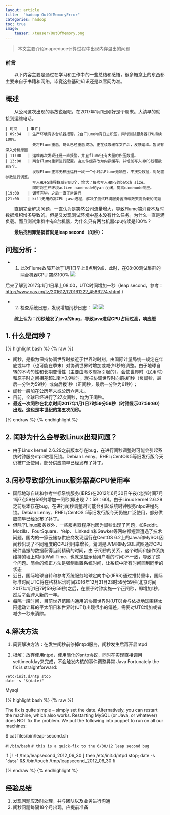 ```yaml
---
layout: article
title:  "hadoop OutOfMemoryError"
categories: hadoop
toc: true
image:
    teaser: /teaser/OutOfMemory.png
---
```


> 本文主要介绍mapreduce计算过程中出现内存溢出的问题

### 前言
&emsp;&emsp;以下内容主要是通过在学习和工作中的一些总结和感悟，很多概念上的东西都主要来自于书籍和网络，毕竟这些基础知识还是以官网为准。
## 概述
&emsp;&emsp;从公司这次出现的事故说起吧，在2017年1月1日刚好是个周末。大清早的就接到运维电话。


    | 时间    | 事件| 
    | 09:34   | 生产环境有多台机器报警，2台Flume均有日志积压，同时测试服务器CPU持续100%。
                先将Flume重启，确认已经重启成功，正在读取缓存文件后，反馈运维。暂没有深入分析原因
    | 11:00   | 运维再次发现还是一直报警，并且flume还有大量的积压数据。
    | 13:00   | 两台Flume重新进行配置。由文件缓存改为内存缓存，并增加写入HDFS线程数到8个。 
                发现Flume正常无积压运行一段一个小时后Flume无响应，不接受数据，对配置参数进行调整，
                写入HDFS线程数减少到3个，增大了每次写入HDFS的batch size。 
                同时将生产环境active namenode的yarn关闭，提高namenode响应。
    |19:00    | 调整完毕。之后一直正常运行
    |21:00    | kill无用的高CPU java进程，解决了测试环境服务器持续数天高负载的问题

&emsp;&emsp;直到完全解决问题，一直认为是突然公司流量增大，导致Flume端消费不及时数据堆积增多导致的。但是又发现测试环境中基本没有什么任务。为什么一直是满负载。而且测试集群中有8台机器，为什么只有两台机器cpu持续是100%？

&emsp;&emsp;__最后找到罪魁祸首就是leap second（闰秒）：__
## 问题分析：

* 1. 此次Flume故障开始于1月1日早上8点到9点，此时，在08:00测试集群的两台机器CPU 突然100%
![](http://ww1.sinaimg.cn/large/a8a646f9ly1ffqthgrs7sj20ak0a73z5.jpg)

后来了解到2017年1月1日早上08:00，UTC时间增加一秒（leap second，参考：http://www.cas.cn/tz/201612/t20161227_4586274.shtml  ）

* 2. 检查系统日志，发现增加闰秒日志：
![](http://ww1.sinaimg.cn/large/a8a646f9ly1ffqtkfqzeyj20my02ot8y.jpg)
![](http://ww1.sinaimg.cn/large/a8a646f9ly1ffqtpb75ohj208x01ldfo.jpg)

&emsp;&emsp;__综上认为：闰秒触发了java的bug，导致java进程CPU占用过高，响应缓__

## 1. 什么是闰秒？
{% highlight bash %}
{% raw %}

* 闰秒，是指为保持协调世界时接近于世界时时刻，由国际计量局统一规定在年底或年中（也可能在季末）对协调世界时增加或减少1秒的调整。由于地球自转的不均匀性和长期变慢性（主要由潮汐摩擦引起的），会使世界时（民用时）和原子时之间相差超过到±0.9秒时，就把协调世界时向前拨1秒（负闰秒，最后一分钟为59秒）或向后拨1秒（正闰秒，最后一分钟为61秒）； 
* 闰秒一般加在公历年末或公历六月末。
* 目前，全球已经进行了27次闰秒，均为正闰秒。
* __最近一次闰秒在北京时间2017年1月1日7时59分59秒（时钟显示07:59:60）出现。这也是本世纪的第五次闰秒。__

{% endraw %}
{% endhighlight %}

## 2. 闰秒为什么会导致Linux出现问题？
* 由于Linux kernel 2.6.29之前版本存在bug，在进行闰秒调整时可能会引起系统时钟服务ntpd进程死锁。Debian Lenny、RHEL/CentOS 5等旧发行版今天仍被广泛使用，部分供应商早已经发布了补丁。

## 3.闰秒导致部分Linux服务器高CPU使用率
* 国际地球自转和参考坐标系统服务(IERS)在2012年6月30日午夜(北京时间7月1号7点59分59秒)增加一闰秒(即出现 7：59：60)。由于Linux kernel 2.6.29之前版本存在bug，在进行闰秒调整时可能会引起系统时钟服务ntpd进程死锁。Debian Lenny、RHEL/CentOS 5等旧发行版今天仍被广泛使用，部分供应商早已经发布了补丁。
* 但除了Linux服务器外，一些服务器程序也因为闰秒出现了问题，如Reddit、Mozilla、FourSquare、Yelp、 LinkedIn和Gawker等网站都短暂遭遇了技术问题，国内的一家云储存供应商发现运行在CentOS 6.2上的Java和MySQL因闰秒出现了不同程度的CPU利用率增长，猜测是JVM和MySQL试图通过CPU硬件晶振的数据获得当前精确的时间，由 于闰秒的关系，这个时间和操作系统维持的墙上时间(Wall Time，也就是显示给用户看的时间)不一致，导致了这个问题。简单的修正方法是强制重置系统时间，让系统中所有时间回到同步的状态
* 近日，国际地球自转和参考系统服务地球定向中心(IERS)通过推特重申，国际标准时间UTC将在格林尼治时间2016年12月31日23时59分59秒(北京时间2017年1月1日7时59分59秒)之后，在原子时钟实施一个正闰秒，即增加1秒，然后才会跨入新的一年。
* 每隔一段时间，目前世界范围内通用的协调世界时(UTC)会与依据地球围绕太阳运动计算的平太阳日和世界时(UT1)出现很小的偏差，需要对UTC增加或者减少一秒来消除。

## 4.解决方法
1. 简要解决方法：在发生闰秒前停掉ntpd服务，闰秒发生后再开启ntpd

2. 根解：放弃使用ntpd，使用简化的sntp协议，同时在实现直接调用settimeofday来完成，不会触发内核的事件调整异常
 Java Fortunately the fix is straightforward:

```
/etc/init.d/ntp stop
date -s "$(date)"
```

 Mysql

{% highlight bash %}
{% raw %}

The fix is quite simple – simply set the date. Alternatively, you can restart the machine, which also works. Restarting MySQL (or Java, or whatever) does NOT fix the problem. We put the following into puppet to run on all our machines:

$ cat files/bin/leap-second.sh

`#!/bin/bash`
`# this is a quick-fix to the 6/30/12 leap second bug`

if [ ! -f /tmp/leapsecond_2012_06_30 ]
then
/etc/init.d/ntpd stop; date -s "`date`" && /bin/touch /tmp/leapsecond_2012_06_30
fi

{% endraw %}
{% endhighlight %}

## 经验总结
1. 发现问题应及时处理，并与团队以及业务进行沟通
2.  闰秒问题每隔18个月出现，应提前准备